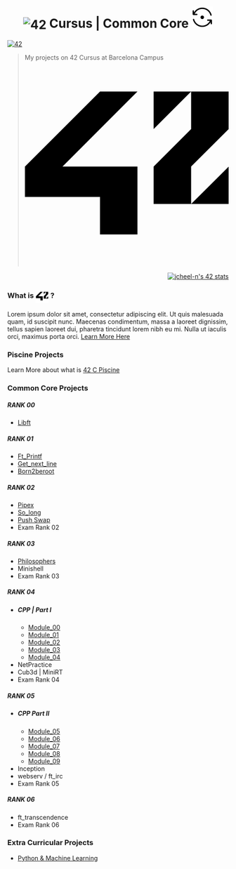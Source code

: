 <!--HEADER-->
<h1 align="center">
 <picture>
  <source media="(prefers-color-scheme: dark)" srcset="https://cdn.simpleicons.org/42/white">
  <img alt="42" width=40 align="center" src="https://cdn.simpleicons.org/42/Black">
 </picture>
 Cursus |
 Common Core
<img src="resources/InProgress.svg">
</h1>
<!--FINISH HEADER-->
<a href='https://profile.intra.42.fr/users/jcheel-n' target="_blank"><img alt='42' src='https://img.shields.io/badge/Barcelona-000000?logo=42&logoColor=White'/></a>

> My projects on 42 Cursus at Barcelona Campus 
<svg role="img" viewBox="0 0 24 24" xmlns="http://www.w3.org/2000/svg"><title>42</title><path d="M24 12.42l-4.428 4.415H24zm-4.428-4.417l-4.414 4.418v4.414h4.414V12.42L24 8.003V3.575h-4.428zm-4.414 0l4.414-4.428h-4.414zM0 15.996h8.842v4.43h4.412V12.42H4.428l8.826-8.846H8.842L0 12.421z"/></svg>

<div align="right">
<a href="https://github.com/JaeSeoKim/badge42"><img width=500 src="https://badge42.vercel.app/api/v2/clfo781th000608l4lo1z8jb2/stats?cursusId=21&coalitionId=205" alt="jcheel-n's 42 stats" /></a>
</div>

<h3>
What is 
 <picture>
  <source media="(prefers-color-scheme: dark)" srcset="https://raw.githubusercontent.com/josephcheel/42-Cursus/main/resources/42_Logo_White.svg">
  <img alt="42" width=30 align="center" src="https://raw.githubusercontent.com/josephcheel/42-Cursus/main/resources/42_Logo.svg">
 </picture>
 ?
</h3>
Lorem ipsum dolor sit amet, consectetur adipiscing elit. Ut quis malesuada quam, id suscipit nunc. Maecenas condimentum, massa a laoreet dignissim, tellus sapien laoreet dui, pharetra tincidunt lorem nibh eu mi. Nulla ut iaculis orci, maximus porta orci.
<a href="https://42.fr/en/the-program/innovative-learning/">Learn More Here</a>

### Piscine Projects
Learn More about what is [42 C Piscine](https://github.com/josephcheel/42-Piscine)

### Common Core Projects
##### RANK 00
* [Libft](https://github.com/josephcheel/42-Libft)
##### RANK 01
* [Ft_Printf](https://github.com/josephcheel/42-Ft_Printf)
* [Get_next_line](https://github.com/josephcheel/42-Get_next_line)
* [Born2beroot](https://github.com/josephcheel/42-Born2beroot)
##### RANK 02
* [Pipex](https://github.com/josephcheel/42-Pipex)
* [So_long](https://github.com/josephcheel/42-So_long)
* [Push Swap](https://github.com/josephcheel/42-Push_Swap)
* Exam Rank 02
##### RANK 03
* [Philosophers](https://github.com/josephcheel/42-Philosophers)
* Minishell
* Exam Rank 03
##### RANK 04
* ##### CPP | Part I
  * [Module_00](https://github.com/josephcheel/42-CPP/tree/main/CPP_Module_00)
  * [Module_01](https://github.com/josephcheel/42-CPP/tree/main/CPP_Module_01)
  * [Module_02](https://github.com/josephcheel/42-CPP/tree/main/CPP_Module_02)
  * [Module_03](https://github.com/josephcheel/42-CPP/tree/main/CPP_Module_03)
  * [Module_04](https://github.com/josephcheel/42-CPP/tree/main/CPP_Module_04)
* NetPractice
* Cub3d | MiniRT
* Exam Rank 04
 ##### RANK 05
* ##### CPP Part II
  * [Module_05](https://github.com/josephcheel/42-CPP/tree/main/CPP_Module_05)
  * [Module_06](https://github.com/josephcheel/42-CPP/tree/main/CPP_Module_06)
  * [Module_07](https://github.com/josephcheel/42-CPP/tree/main/CPP_Module_07)
  * [Module_08](https://github.com/josephcheel/42-CPP/tree/main/CPP_Module_08)
  * [Module_09](https://github.com/josephcheel/42-CPP/tree/main/CPP_Module_09)
* Inception
* webserv / ft_irc
* Exam Rank 05
 ##### RANK 06
* ft_transcendence
* Exam Rank 06

### Extra Curricular Projects
* [Python & Machine Learning](https://github.com/josephcheel/42-Python-Machine-Learning)

